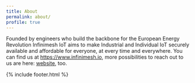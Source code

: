 ```yaml
---
title: About
permalink: about/
profile: true
---
```


Founded by engineers who build the backbone for the European Energy Revolution Infinimesh IoT aims to make Industrial and Individual IoT securely available and affordable for everyone, at every time and everywhere.
You can find us at <a href="https://www.infinimesh.io" target="_blank">https://www.infinimesh.io</a>, more possibilities to reach out to us are here: <a href="https://www.infinimesh.io/contact.html#contact" target="_blank"> website</a>, too.
<br>

{% include footer.html %}
